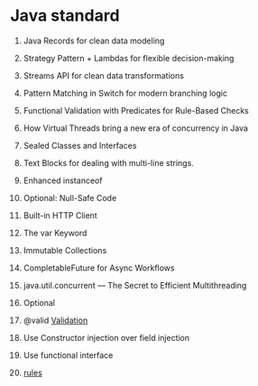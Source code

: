 # Java standard

1. Java Records for clean data modeling


2. Strategy Pattern + Lambdas for flexible decision-making


3. Streams API for clean data transformations


4. Pattern Matching in Switch for modern branching logic


5. Functional Validation with Predicates for Rule-Based Checks


6. How Virtual Threads bring a new era of concurrency in Java


7. Sealed Classes and Interfaces


8. Text Blocks for dealing with multi-line strings.


9. Enhanced instanceof


10. Optional: Null-Safe Code


11. Built-in HTTP Client


12. The var Keyword


13. Immutable Collections


14. CompletableFuture for Async Workflows


15. java.util.concurrent — The Secret to Efficient Multithreading

    
16. Optional<T>


17. @valid [Validation](https://medium.com/@gaddamnaveen192/spring-boot-valid-with-beautiful-error-responses-7aede9142ae4)


18. Use Constructor injection over field injection
    

19. Use functional interface 


20. [rules](https://medium.com/@gaddamnaveen192/12-golden-rules-every-java-developer-should-live-by-most-balanced-bf1d99aa761d)